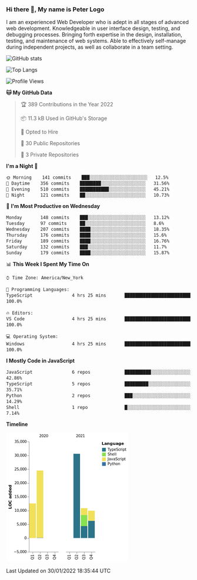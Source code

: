 ### Hi there 👋, My name is Peter Logo

I am an experienced Web Developer who is adept in all stages of advanced web development. Knowledgeable in user interface design, 
testing, and debugging processes. Bringing forth expertise in the design, installation, testing, and maintenance of web systems. 
Able to effectively self-manage during independent projects, as well as collaborate in a team setting.

![GitHub stats](https://github-readme-stats.vercel.app/api?username=peterlogo&show_icons=true&count_private=true&theme=dark)

![Top Langs](https://github-readme-stats.vercel.app/api/top-langs/?username=peterlogo&theme=dark&layout=compact&langs_count=8)

<!--START_SECTION:waka-->
![Profile Views](http://img.shields.io/badge/Profile%20Views-0-blue)

**🐱 My GitHub Data** 

> 🏆 389 Contributions in the Year 2022
 > 
> 📦 11.3 kB Used in GitHub's Storage 
 > 
> 💼 Opted to Hire
 > 
> 📜 30 Public Repositories 
 > 
> 🔑 3 Private Repositories  
 > 
**I'm a Night 🦉** 

```text
🌞 Morning    141 commits    ███░░░░░░░░░░░░░░░░░░░░░░   12.5% 
🌆 Daytime    356 commits    ████████░░░░░░░░░░░░░░░░░   31.56% 
🌃 Evening    510 commits    ███████████░░░░░░░░░░░░░░   45.21% 
🌙 Night      121 commits    ██░░░░░░░░░░░░░░░░░░░░░░░   10.73%

```
📅 **I'm Most Productive on Wednesday** 

```text
Monday       148 commits    ███░░░░░░░░░░░░░░░░░░░░░░   13.12% 
Tuesday      97 commits     ██░░░░░░░░░░░░░░░░░░░░░░░   8.6% 
Wednesday    207 commits    ████░░░░░░░░░░░░░░░░░░░░░   18.35% 
Thursday     176 commits    ████░░░░░░░░░░░░░░░░░░░░░   15.6% 
Friday       189 commits    ████░░░░░░░░░░░░░░░░░░░░░   16.76% 
Saturday     132 commits    ███░░░░░░░░░░░░░░░░░░░░░░   11.7% 
Sunday       179 commits    ████░░░░░░░░░░░░░░░░░░░░░   15.87%

```


📊 **This Week I Spent My Time On** 

```text
⌚︎ Time Zone: America/New_York

💬 Programming Languages: 
TypeScript               4 hrs 25 mins       █████████████████████████   100.0%

🔥 Editors: 
VS Code                  4 hrs 25 mins       █████████████████████████   100.0%

💻 Operating System: 
Windows                  4 hrs 25 mins       █████████████████████████   100.0%

```

**I Mostly Code in JavaScript** 

```text
JavaScript               6 repos             ██████████░░░░░░░░░░░░░░░   42.86% 
TypeScript               5 repos             █████████░░░░░░░░░░░░░░░░   35.71% 
Python                   2 repos             ███░░░░░░░░░░░░░░░░░░░░░░   14.29% 
Shell                    1 repo              █░░░░░░░░░░░░░░░░░░░░░░░░   7.14%

```


**Timeline**

![Chart not found](https://raw.githubusercontent.com/peterlogo/peterlogo/main/charts/bar_graph.png) 


 Last Updated on 30/01/2022 18:35:44 UTC
<!--END_SECTION:waka-->


